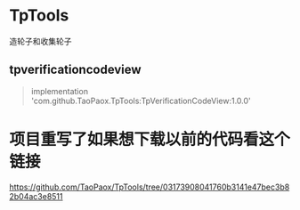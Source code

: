 # TpTools

造轮子和收集轮子



## tpverificationcodeview

> implementation 'com.github.TaoPaox.TpTools:TpVerificationCodeView:1.0.0'




# 项目重写了如果想下载以前的代码看这个链接

https://github.com/TaoPaox/TpTools/tree/03173908041760b3141e47bec3b82b04ac3e8511